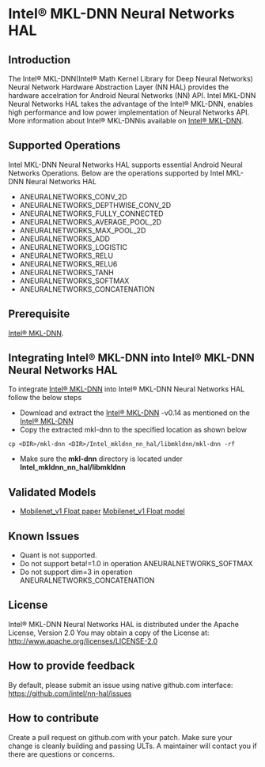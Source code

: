 # Intel® MKL-DNN Neural Networks HAL

## Introduction
The Intel® MKL-DNN(Intel® Math Kernel Library for Deep Neural Networks) Neural Network Hardware Abstraction Layer (NN HAL) provides the hardware accelration for Android Neural Networks (NN) API. Intel MKL-DNN Neural Networks HAL takes the advantage of the Intel® MKL-DNN, enables high performance and low power implementation of Neural Networks API. More information about Intel® MKL-DNNis available on [Intel® MKL-DNN](https://github.com/intel/mkl-dnn).

## Supported Operations
Intel MKL-DNN Neural Networks HAL supports essential Android Neural Networks Operations.
Below are the operations supported by Intel MKL-DNN Neural Networks HAL

* ANEURALNETWORKS_CONV_2D
* ANEURALNETWORKS_DEPTHWISE_CONV_2D
* ANEURALNETWORKS_FULLY_CONNECTED
* ANEURALNETWORKS_AVERAGE_POOL_2D
* ANEURALNETWORKS_MAX_POOL_2D
* ANEURALNETWORKS_ADD
* ANEURALNETWORKS_LOGISTIC
* ANEURALNETWORKS_RELU
* ANEURALNETWORKS_RELU6
* ANEURALNETWORKS_TANH
* ANEURALNETWORKS_SOFTMAX
* ANEURALNETWORKS_CONCATENATION

## Prerequisite
[Intel® MKL-DNN](https://github.com/intel/mkl-dnn).

## Integrating Intel® MKL-DNN into Intel® MKL-DNN Neural Networks HAL

To integrate [Intel® MKL-DNN](https://github.com/intel/mkl-dnn) into Intel® MKL-DNN Neural Networks HAL follow the below steps


* Download and extract the [Intel® MKL-DNN](https://github.com/intel/mkl-dnn) -v0.14 as mentioned on the [Intel® MKL-DNN](https://github.com/intel/mkl-dnn)
* Copy the extracted mkl-dnn to the specified location as shown below
```
cp <DIR>/mkl-dnn <DIR>/Intel_mkldnn_nn_hal/libmkldnn/mkl-dnn -rf
```
* Make sure the **mkl-dnn** directory is located under **Intel_mkldnn_nn_hal/libmkldnn**


## Validated Models
*  [Mobilenet_v1 Float paper](https://arxiv.org/pdf/1704.04861.pdf) [Mobilenet_v1 Float model](http://download.tensorflow.org/models/mobilenet_v1_2018_02_22/mobilenet_v1_1.0_224.tgz)

## Known Issues
* Quant is not supported.
* Do not support beta!=1.0 in operation ANEURALNETWORKS_SOFTMAX
* Do not support dim=3 in operation ANEURALNETWORKS_CONCATENATION

## License
Intel® MKL-DNN Neural Networks HAL is distributed under the Apache License, Version 2.0
You may obtain a copy of the License at:
http://www.apache.org/licenses/LICENSE-2.0

## How to provide feedback
By default, please submit an issue using native github.com interface:
https://github.com/intel/nn-hal/issues

## How to contribute

Create a pull request on github.com with your patch. Make sure your change is cleanly building and passing ULTs.
A maintainer will contact you if there are questions or concerns.
